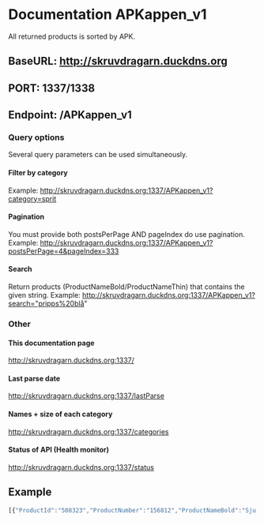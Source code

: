 # Documentation APKappen_v1
All returned products is sorted by APK.

## BaseURL: http://skruvdragarn.duckdns.org
## PORT: 1337/1338

## Endpoint: /APKappen_v1
### Query options
Several query parameters can be used simultaneously.
#### Filter by category
Example: http://skruvdragarn.duckdns.org:1337/APKappen_v1?category=sprit
#### Pagination
You must provide both postsPerPage AND pageIndex do use pagination.
Example: http://skruvdragarn.duckdns.org:1337/APKappen_v1?postsPerPage=4&pageIndex=333
#### Search
Return products (ProductNameBold/ProductNameThin) that contains the given string.
Example: http://skruvdragarn.duckdns.org:1337/APKappen_v1?search="pripps%20blå"

### Other
#### This documentation page
http://skruvdragarn.duckdns.org:1337/
#### Last parse date
http://skruvdragarn.duckdns.org:1337/lastParse
#### Names + size of each category
http://skruvdragarn.duckdns.org:1337/categories
#### Status of API (Health monitor)
http://skruvdragarn.duckdns.org:1337/status

## Example
```javascript
[{"ProductId":"508323","ProductNumber":"156812","ProductNameBold":"Sju komma tvåan","ProductNameThin":null,"Category":"beer","ProductNumberShort":"1568","ProducerName":"Åbro Bryggeri","SupplierName":"Åbro Bryggeri","IsKosher":false,"BottleTextShort":"Burk","Seal":null,"RestrictedParcelQuantity":0,"IsOrganic":false,"IsEthical":false,"EthicalLabel":null,"IsWebLaunch":false,"SellStartDate":"2011-10-19T00:00:00","IsCompletelyOutOfStock":false,"IsTemporaryOutOfStock":false,"AlcoholPercentage":7.2,"Volume":500,"Price":13.9,"Country":"Sverige","OriginLevel1":"Kalmar län","OriginLevel2":"Vimmerby kommun","Vintage":0,"SubCategory":"Öl","Type":"Ljus lager","Style":"Starkare lager","AssortmentText":"Ordinarie sortiment","BeverageDescriptionShort":"Öl, Ljus lager, Starkare lager","Usage":"Serveras vid cirka 8°C till husmanskost.","Taste":"Maltig smak med sötma, inslag av honung, apelsin och ljust bröd.","Assortment":"FS","RecycleFee":1,"IsManufacturingCountry":true,"IsRegionalRestricted":false,"IsInStoreSearchAssortment":null,"IsNews":false,"URL":"https://www.systembolaget.se/dryck/ol/sju-komma-tvaan-156812","APK":2.589928057553957,"APKWithPant":2.416107382550336,"APKScore":71}]
```
